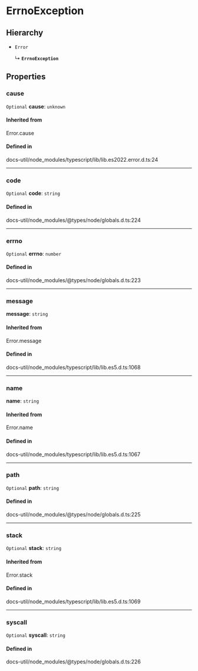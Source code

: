 # ErrnoException

## Hierarchy

- `Error`

  ↳ **`ErrnoException`**

## Properties

### cause

 `Optional` **cause**: `unknown`

#### Inherited from

Error.cause

#### Defined in

docs-util/node_modules/typescript/lib/lib.es2022.error.d.ts:24

___

### code

 `Optional` **code**: `string`

#### Defined in

docs-util/node_modules/@types/node/globals.d.ts:224

___

### errno

 `Optional` **errno**: `number`

#### Defined in

docs-util/node_modules/@types/node/globals.d.ts:223

___

### message

 **message**: `string`

#### Inherited from

Error.message

#### Defined in

docs-util/node_modules/typescript/lib/lib.es5.d.ts:1068

___

### name

 **name**: `string`

#### Inherited from

Error.name

#### Defined in

docs-util/node_modules/typescript/lib/lib.es5.d.ts:1067

___

### path

 `Optional` **path**: `string`

#### Defined in

docs-util/node_modules/@types/node/globals.d.ts:225

___

### stack

 `Optional` **stack**: `string`

#### Inherited from

Error.stack

#### Defined in

docs-util/node_modules/typescript/lib/lib.es5.d.ts:1069

___

### syscall

 `Optional` **syscall**: `string`

#### Defined in

docs-util/node_modules/@types/node/globals.d.ts:226
